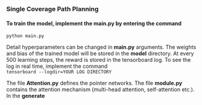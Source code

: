 ### Single Coverage Path Planning
#### To train the model, implement the main.py by entering the command
`python main.py`  

Detail hyperparameters can be changed in **main.py** arguments. The weights and bias of the trained model will be stored in the **model** directory.
At every 500 learning steps, the reward is stored in the tensorboard log. To see the log in real time, implement the command  
`tensorboard --logdir=YOUR LOG DIRECTORY`

The file **Attention.py** defines the pointer networks. The file **module.py** contains the attention mechanism (multi-head attention, self-attention etc.).
In the **generate**
